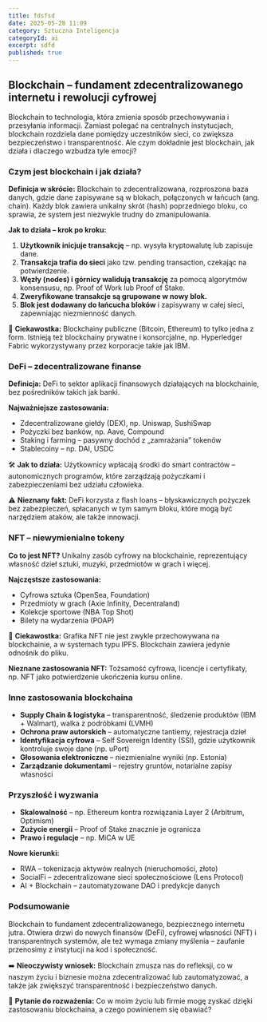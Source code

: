 ```yaml
---
title: fdsfsd
date: 2025-05-28 11:09
category: Sztuczna Inteligencja
categoryId: ai
excerpt: sdfd
published: true
---
```

<h2>Blockchain – fundament zdecentralizowanego internetu i rewolucji cyfrowej</h2> <p>Blockchain to technologia, która zmienia sposób przechowywania i przesyłania informacji. Zamiast polegać na centralnych instytucjach, blockchain rozdziela dane pomiędzy uczestników sieci, co zwiększa bezpieczeństwo i transparentność. Ale czym dokładnie jest blockchain, jak działa i dlaczego wzbudza tyle emocji?</p> <h3>Czym jest blockchain i jak działa?</h3> <p><strong>Definicja w skrócie:</strong> Blockchain to zdecentralizowana, rozproszona baza danych, gdzie dane zapisywane są w blokach, połączonych w łańcuch (ang. chain). Każdy blok zawiera unikalny skrót (hash) poprzedniego bloku, co sprawia, że system jest niezwykle trudny do zmanipulowania.</p> <p><strong>Jak to działa – krok po kroku:</strong></p> <ol> <li><strong>Użytkownik inicjuje transakcję</strong> – np. wysyła kryptowalutę lub zapisuje dane.</li> <li><strong>Transakcja trafia do sieci</strong> jako tzw. pending transaction, czekając na potwierdzenie.</li> <li><strong>Węzły (nodes) i górnicy walidują transakcję</strong> za pomocą algorytmów konsensusu, np. Proof of Work lub Proof of Stake.</li> <li><strong>Zweryfikowane transakcje są grupowane w nowy blok.</strong></li> <li><strong>Blok jest dodawany do łańcucha bloków</strong> i zapisywany w całej sieci, zapewniając niezmienność danych.</li> </ol> <p>📌 <strong>Ciekawostka:</strong> Blockchainy publiczne (Bitcoin, Ethereum) to tylko jedna z form. Istnieją też blockchainy prywatne i konsorcjalne, np. Hyperledger Fabric wykorzystywany przez korporacje takie jak IBM.</p> <h3>DeFi – zdecentralizowane finanse</h3> <p><strong>Definicja:</strong> DeFi to sektor aplikacji finansowych działających na blockchainie, bez pośredników takich jak banki.</p> <p><strong>Najważniejsze zastosowania:</strong></p> <ul> <li>Zdecentralizowane giełdy (DEX), np. Uniswap, SushiSwap</li> <li>Pożyczki bez banków, np. Aave, Compound</li> <li>Staking i farming – pasywny dochód z „zamrażania” tokenów</li> <li>Stablecoiny – np. DAI, USDC</li> </ul> <p>🛠 <strong>Jak to działa:</strong> Użytkownicy wpłacają środki do smart contractów – autonomicznych programów, które zarządzają pożyczkami i zabezpieczeniami bez udziału człowieka.</p> <p>⚠️ <strong>Nieznany fakt:</strong> DeFi korzysta z flash loans – błyskawicznych pożyczek bez zabezpieczeń, spłacanych w tym samym bloku, które mogą być narzędziem ataków, ale także innowacji.</p> <h3>NFT – niewymienialne tokeny</h3> <p><strong>Co to jest NFT?</strong> Unikalny zasób cyfrowy na blockchainie, reprezentujący własność dzieł sztuki, muzyki, przedmiotów w grach i więcej.</p> <p><strong>Najczęstsze zastosowania:</strong></p> <ul> <li>Cyfrowa sztuka (OpenSea, Foundation)</li> <li>Przedmioty w grach (Axie Infinity, Decentraland)</li> <li>Kolekcje sportowe (NBA Top Shot)</li> <li>Bilety na wydarzenia (POAP)</li> </ul> <p>🧠 <strong>Ciekawostka:</strong> Grafika NFT nie jest zwykle przechowywana na blockchainie, a w systemach typu IPFS. Blockchain zawiera jedynie odnośnik do pliku.</p> <p><strong>Nieznane zastosowania NFT:</strong> Tożsamość cyfrowa, licencje i certyfikaty, np. NFT jako potwierdzenie ukończenia kursu online.</p> <h3>Inne zastosowania blockchaina</h3> <ul> <li><strong>Supply Chain & logistyka</strong> – transparentność, śledzenie produktów (IBM + Walmart), walka z podróbkami (LVMH)</li> <li><strong>Ochrona praw autorskich</strong> – automatyczne tantiemy, rejestracja dzieł</li> <li><strong>Identyfikacja cyfrowa</strong> – Self Sovereign Identity (SSI), gdzie użytkownik kontroluje swoje dane (np. uPort)</li> <li><strong>Głosowania elektroniczne</strong> – niezmienialne wyniki (np. Estonia)</li> <li><strong>Zarządzanie dokumentami</strong> – rejestry gruntów, notarialne zapisy własności</li> </ul> <h3>Przyszłość i wyzwania</h3> <ul> <li><strong>Skalowalność</strong> – np. Ethereum kontra rozwiązania Layer 2 (Arbitrum, Optimism)</li> <li><strong>Zużycie energii</strong> – Proof of Stake znacznie je ogranicza</li> <li><strong>Prawo i regulacje</strong> – np. MiCA w UE</li> </ul> <p><strong>Nowe kierunki:</strong></p> <ul> <li>RWA – tokenizacja aktywów realnych (nieruchomości, złoto)</li> <li>SocialFi – zdecentralizowane sieci społecznościowe (Lens Protocol)</li> <li>AI + Blockchain – zautomatyzowane DAO i predykcje danych</li> </ul> <h3>Podsumowanie</h3> <p>Blockchain to fundament zdecentralizowanego, bezpiecznego internetu jutra. Otwiera drzwi do nowych finansów (DeFi), cyfrowej własności (NFT) i transparentnych systemów, ale też wymaga zmiany myślenia – zaufanie przenosimy z instytucji na kod i społeczność.</p> <p>➡️ <strong>Nieoczywisty wniosek:</strong> Blockchain zmusza nas do refleksji, co w naszym życiu i biznesie można zdecentralizować lub zautomatyzować, a także jak zwiększyć transparentność i bezpieczeństwo danych.</p> <p>🌟 <strong>Pytanie do rozważenia:</strong> Co w moim życiu lub firmie mogę zyskać dzięki zastosowaniu blockchaina, a czego powinienem się obawiać?</p>
